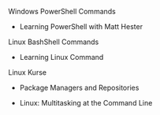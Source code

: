 Windows PowerShell Commands

- Learning PowerShell with Matt Hester
    

  

Linux BashShell Commands

- Learning Linux Command 
    

  

Linux Kurse

- Package Managers and Repositories
    
- Linux: Multitasking at the Command Line